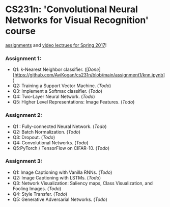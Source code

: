 # CS231n: 'Convolutional Neural Networks for Visual Recognition' course

[assignments](https://cs231n.github.io) and [video lectrues for Spring 2017](https://www.youtube.com/playlist?list=PLC1qU-LWwrF64f4QKQT-Vg5Wr4qEE1Zxk)! 

### Assignment 1:
- Q1: k-Nearest Neighbor classifier. ([_Done_][https://github.com/AviKogan/cs231n/blob/main/assignment1/knn.ipynb])
- Q2: Training a Support Vector Machine. (_Todo_)
- Q3: Implement a Softmax classifier. (_Todo_)
- Q4: Two-Layer Neural Network. (_Todo_)
- Q5: Higher Level Representations: Image Features. (_Todo_)

### Assignment 2:
- Q1 : Fully-connected Neural Network. (_Todo_)
- Q2: Batch Normalization. (_Todo_)
- Q3: Dropout. (_Todo_)
- Q4: Convolutional Networks. (_Todo_)
- Q5:PyTorch / TensorFlow on CIFAR-10. (_Todo_)

### Assignment 3:
- Q1: Image Captioning with Vanilla RNNs. (_Todo_)
- Q2: Image Captioning with LSTMs. (_Todo_)
- Q3: Network Visualization: Saliency maps, Class Visualization, and Fooling Images. (_Todo_)
- Q4: Style Transfer. (_Todo_)
- Q5: Generative Adversarial Networks. (_Todo_)
